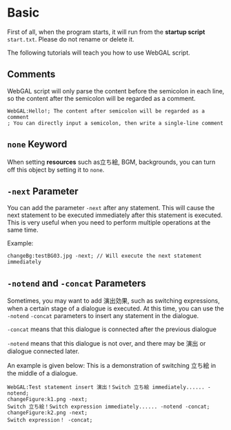 # Basic

First of all, when the program starts, it will run from the **startup script** `start.txt`. Please do not rename or delete it.

The following tutorials will teach you how to use WebGAL script.

## Comments

WebGAL script will only parse the content before the semicolon in each line, so the content after the semicolon will be regarded as a comment.

``` ws
WebGAL:Hello!; The content after semicolon will be regarded as a comment
; You can directly input a semicolon, then write a single-line comment
```

## `none` Keyword

When setting **resources** such as立ち絵, BGM, backgrounds, you can turn off this object by setting it to `none`.

## `-next` Parameter

You can add the parameter `-next` after any statement. This will cause the next statement to be executed immediately after this statement is executed. This is very useful when you need to perform multiple operations at the same time.

Example:

``` ws
changeBg:testBG03.jpg -next; // Will execute the next statement immediately
```

## `-notend` and `-concat` Parameters

Sometimes, you may want to add 演出効果, such as switching expressions, when a certain stage of a dialogue is executed.
At this time, you can use the `-notend` `-concat` parameters to insert any statement in the dialogue.

`-concat` means that this dialogue is connected after the previous dialogue

`-notend` means that this dialogue is not over, and there may be 演出 or dialogue connected later.

An example is given below: This is a demonstration of switching 立ち絵 in the middle of a dialogue.

``` ws
WebGAL:Test statement insert 演出！Switch 立ち絵 immediately...... -notend;
changeFigure:k1.png -next;
Switch 立ち絵！Switch expression immediately...... -notend -concat;
changeFigure:k2.png -next;
Switch expression！ -concat;
```